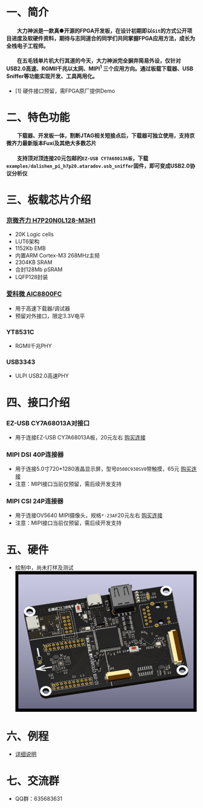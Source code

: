 # 一、简介
#### &emsp;&emsp;大力神派是一款真●开源的FPGA开发板，在设计初期即以`Git`的方式公开项目进度及软硬件资料，期待与志同道合的同学们共同掌握FPGA应用方法，成长为全栈电子工程师。<br/>
#### &emsp;&emsp;在五毛钱单片机大行其道的今天，大力神派完全摒弃简易外设，仅针对USB2.0高速、RGMII千兆以太网、MIPI<sup>1</sup> 三个应用方向。通过板载下载器、USB Sniffer等功能实现开发、工具两用化。
* [1] 硬件接口预留，需FPGA原厂提供Demo

# 二、特色功能
#### &emsp;&emsp;下载器、开发板一体，割断JTAG相关短接点后，下载器可独立使用，支持京微齐力最新版本Fuxi及其绝大多数芯片
#### &emsp;&emsp;支持顶对顶连接20元包邮的`EZ-USB CY7A68013A板`，下载`examples/dalishen_pi_h7p20.ataradov.usb_sniffer`固件，即可变成USB2.0协议分析仪

# 三、板载芯片介绍
### [京微齐力 H7P20N0L128-M3H1](https://hercules-micro.com/index/index/core?id=16)
* 20K Logic cells
* LUT6架构
* 1152Kb EMB
* 内置ARM Cortex-M3 268MHz主频
* 2304KB SRAM
* 合封128Mb pSRAM
* LQFP128封装

### [爱科微 AIC8800FC](https://www.aicsemi.com/)
* 用于高速下载器/调试器
* 预留对外接口，限定3.3V电平

### YT8531C
* RGMII千兆PHY

### USB3343
* ULPI USB2.0高速PHY

# 四、接口介绍
### EZ-USB CY7A68013A对接口
* 用于连接EZ-USB CY7A68013A板，20元左右 [购买连接](https://item.taobao.com/item.htm?id=620955124878)

### MIPI DSI 40P连接器
* 用于连接5.0寸720*1280液晶显示屏，型号`D500C930SV0`带触摸，65元 [购买连接](https://item.taobao.com/item.htm?id=707705009617)
* 注意：MIPI接口当前仅预留，需后续开发支持

### MIPI CSI 24P连接器
* 用于连接OV5640 MIPI摄像头，规格`*-23AF`20元左右 [购买连接](https://item.taobao.com/item.htm?id=816198271497)
* 注意：MIPI接口当前仅预留，需后续开发支持

# 五、硬件
* 绘制中，尚未打样及测试
![](./hardware/dalishen_pi_h7p20/dalishen_pi_h7p20.png)

# 六、例程
* [详细说明](./examples/readme.md)

# 七、交流群
* QQ群：635683631

